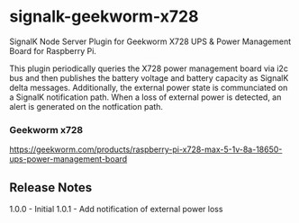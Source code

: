 # signalk-geekworm-x728  
SignalK Node Server Plugin for Geekworm X728 UPS & Power Management Board for Raspberry Pi.  

This plugin periodically queries the X728 power management board via i2c bus and then publishes the battery voltage and battery capacity as SignalK delta messages.  Additionally, the external power state is communciated on a SignalK notification path.  When a loss of external power is detected, an alert is generated on the notfication path.

### Geekworm x728
https://geekworm.com/products/raspberry-pi-x728-max-5-1v-8a-18650-ups-power-management-board  

## Release Notes  
1.0.0 - Initial
1.0.1 - Add notification of external power loss
